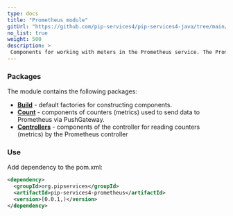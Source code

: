 ```yaml
---
type: docs
title: "Prometheus module"
gitUrl: "https://github.com/pip-services4/pip-services4-java/tree/main/pip-services4-prometheus-java"
no_list: true
weight: 500
description: > 
 Components for working with meters in the Prometheus service. The PrometheusCounters and PrometheusMetricsController components allow you to work both, in client mode through PushGateway and as a service.
---
```


### Packages

The module contains the following packages:
- [**Build**](build) - default factories for constructing components.
- [**Count**](count) - components of counters (metrics) used to send data to Prometheus via PushGateway.
- [**Controllers**](controllers) - components of the controller for reading counters (metrics) by the Prometheus controller


### Use

Add dependency to the pom.xml:
```xml
<dependency>
  <groupId>org.pipservices</groupId>
  <artifactId>pip-services4-prometheus</artifactId>
  <version>[0.0.1,)</version>
</dependency>
```
